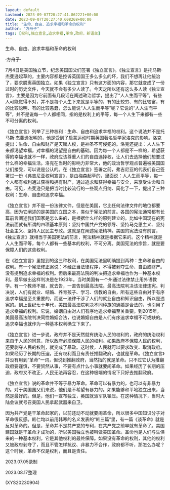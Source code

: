 ```yaml
---
layout: default
Lastmod: 2023-09-07T20:27:41.862221+00:00
date: 2023-09-07T20:27:40.608268+00:00
title: "生命、自由、追求幸福和革命的权利"
author: "方舟子"
tags: [权利,独立宣言,追求幸福,革命,政府，新语丝]
---
```


生命、自由、追求幸福和革命的权利

·方舟子·

7月4日是美国独立节，纪念美国国父们签署《独立宣言》。《独立宣言》是托马斯·杰斐逊起草的，主要内容都是控诉英国国王多么多么的坏，我们不想再让他统治了，要求脱离英国独立。如果《独立宣言》只有这方面的内容，那它就变成了一份过时的历史文件，今天就不会有多少人读了。今天之所以还有这么多人读《独立宣言》，主要是因为它前面有几段话在阐述政治哲学，提出了“人人生而平等”。有些人可能觉得不对，并不是每个人生下来就是平等的，有的比较穷、有的比较富，有的比较聪明、有的比较愚蠢，怎么能说“人人生而平等”呢？它说的“人人生而平等”，并不是说每一个人都相同，指的是权利上的平等，每一个人生下来都有一些不可分离的权利。

《独立宣言》列举了三种权利：生命、自由和追求幸福的权利。这个说法并不是托马斯·杰斐逊发明的，他是受到了启蒙运动时期英国著名哲学家洛克的影响。洛克提出：生命、自由和财产是天赋人权，是神圣不可侵犯的。洛克还提出：人人生下来都渴望幸福，对幸福的渴望是自由的基础。因为每一个人都是不一样的，希望获得的幸福也就不一样，政府应该尊重人们的自由选择权，让人们去选择他们想要过什么样的幸福生活。洛克在当时的影响力非常大，他的政治哲学观点普遍被美国国父们接受，可以说是公认的。在《独立宣言》签署之前，弗吉尼亚的代表们自己签署过一份《弗吉尼亚权利宣言》，是由梅森起草的，里面说：人人生而平等，每一个人都有权利通过获得和拥有财产，通过追求和获得幸福与安全，来享受生命和自由。可见，杰斐逊只是把当时比较流行的一些观点归纳、简化了一下，提出了三种权利：生命、自由和追求幸福。

《独立宣言》并不是一份法律文件，但是在美国，它比任何法律文件的地位都要高，因为它阐述的是美国的立国之本，类似于宪法的前言。各国的宪法通常都有长篇前言阐述我们国家是怎么来的，是根据什么样的原则建立的。比如中国现在的宪法前面就有所谓的四项基本原则：坚持中国共产党的领导、坚持马克思主义、坚持社会主义、坚持人民民主专政。这就是在阐述宪法精神。美国的宪法没有前言，《独立宣言》就相当于美国宪法的前言，宪法精神就是根据它来的。这个精神就是人人生而平等，每个人都有一些基本的权利，不可分离。美国宪法的宗旨，就是要保障人们的这些权利。

在《独立宣言》里提到的这三种权利，在美国宪法里明确提到两种：生命和自由的权利。有一个宪法修正案说：不经正当法律程序，不得被剥夺生命、自由或财产。没有提到追求幸福的权利。但后来最高法院的判决把追求幸福也作为一种基本权利。最早做出这样判决是在1923年。当时美国有一个州通过法律禁止用外语教学。有一个教师不服，就去告，一直告到最高法院。最高法院判决该法律违宪。判决说，人们有就业、结婚、养育孩子、学习、信教的自由，所有这些自由对于有序追求幸福是至关重要的，而这一法律干涉了人们的就业自由和知识自由，所以是违宪的。到上世纪七十年代，美国最高法院判决不同种族的通婚是合法的，也引用了追求幸福的权利。它说，婚姻自由对人们有序地追求幸福至关重要。到2015年，美国最高法院判决同性婚姻合法，也说婚姻自由是人们有序追求幸福不可或缺的。追求幸福也就作为一种基本权利确立下来了。

《独立宣言》进一步说，政府并不是天然就有统治人民的权利的，政府的统治权利来自于人民的同意，所以政府必须保障人民的权利。如果政府不保障人民的权利，还要剥夺人民的权利，就变成了暴政。这时候，人民就可以要求改变、取消政府。如果经历了长期的压迫，还有权利而且有责任推翻政府，也就是革命。《独立宣言》并没有用到“革命”一词，但说到推翻政府，当然指的就是革命。只不过它认为推翻政府要谨慎，不要贸然从事，不要有点什么小事就要闹革命。如果经历了长期的压迫，政府又不改正，人民无法再容忍，在这种极端的情况下只好去推翻政府。

《独立宣言》说的革命并不等于暴力革命。革命可以有暴力的，也可以有非暴力的。对于美国国父们来说，他们是不希望有暴力的。如果能够和平地独立出来，当然是最好的。但是，他们一宣布独立，英国就派军队镇压。在这种情况下，当时大陆会议就号召美国人民拿起武器来自卫。

因为共产党是干革命起家的，以前还动不动就要闹革命，所以很多中国知识分子对革命很反感。韩仁均以前用韩寒的名义发表的“韩三篇”里，有一篇《谈革命》就是反对革命的。但是，革命并不是共产党的专利，在共产党之前早就有革命了。美国建国就是干革命才成功的，所以美国独立也被叫做美国革命。革命也是人们与生俱来的一种基本权利，它是其他权利的最终保障。如果没有革命的权利，其他的权利又被政府剥夺了，而且不管怎样抗议、非暴力不合作，政府都不听，那怎么办呢？这个时候，革命不仅是权利，而且是责任。

2023.07.05录制

2023.08.17整理

(XYS20230904)

